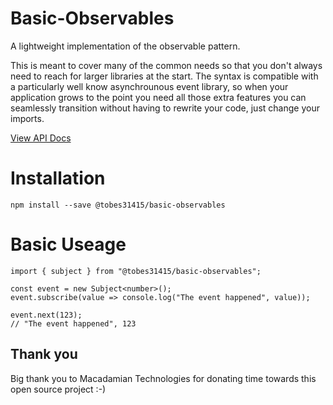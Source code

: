 # Basic-Observables

A lightweight implementation of the observable pattern.

This is meant to cover many of the common needs so that you don't always need to reach for larger libraries at the start. The syntax is compatible with a particularly well know asynchrounous event library, so when your application grows to the point you need all those extra features you can seamlessly transition without having to rewrite your code, just change your imports.

[View API Docs](docs/modules.md)

# Installation

    npm install --save @tobes31415/basic-observables

# Basic Useage

    import { subject } from "@tobes31415/basic-observables";

    const event = new Subject<number>();
    event.subscribe(value => console.log("The event happened", value));

    event.next(123);
    // "The event happened", 123

## Thank you

Big thank you to Macadamian Technologies for donating time towards this open source project :-)
